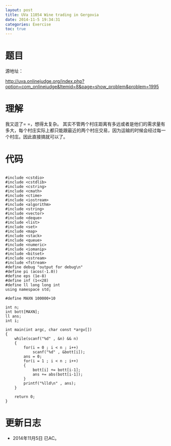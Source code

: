 ```yaml
---
layout: post
title: UVa 11054 Wine trading in Gergovia
date: 2014-11-5 19:34:31
categories: Exercise
toc: true
---
```

# 题目
源地址：

http://uva.onlinejudge.org/index.php?option=com_onlinejudge&Itemid=8&page=show_problem&problem=1995

# 理解
我又逗了= =，想得太复杂。
其实不管两个村庄距离有多远或者是他们的需求量有多大，每个村庄实际上都只能跟最近的两个村庄交易，因为运输的时候会经过每一个村庄。因此直接搞就可以了。

<!-- more -->

# 代码

```

#include <cstdio>
#include <cstdlib>
#include <cstring>
#include <cmath>
#include <ctime>
#include <iostream>
#include <algorithm>
#include <string>
#include <vector>
#include <deque>
#include <list>
#include <set>
#include <map>
#include <stack>
#include <queue>
#include <numeric>
#include <iomanip>
#include <bitset>
#include <sstream>
#include <fstream>
#define debug "output for debug\n"
#define pi (acos(-1.0))
#define eps (1e-8)
#define inf (1<<28)
#define ll long long int
using namespace std;

#define MAXN 100000+10

int n;
int bott[MAXN];
ll ans;
int i;

int main(int argc, char const *argv[])
{
    while(scanf("%d" , &n) && n)
    {
        for(i = 0 ; i < n ; i++)
            scanf("%d" , &bott[i]);
        ans = 0;
        for(i = 1 ; i < n ; i++)
        {
            bott[i] += bott[i-1];
            ans += abs(bott[i-1]);
        }
        printf("%lld\n" , ans);
    }

    return 0;
}

```

# 更新日志
- 2014年11月5日 已AC。